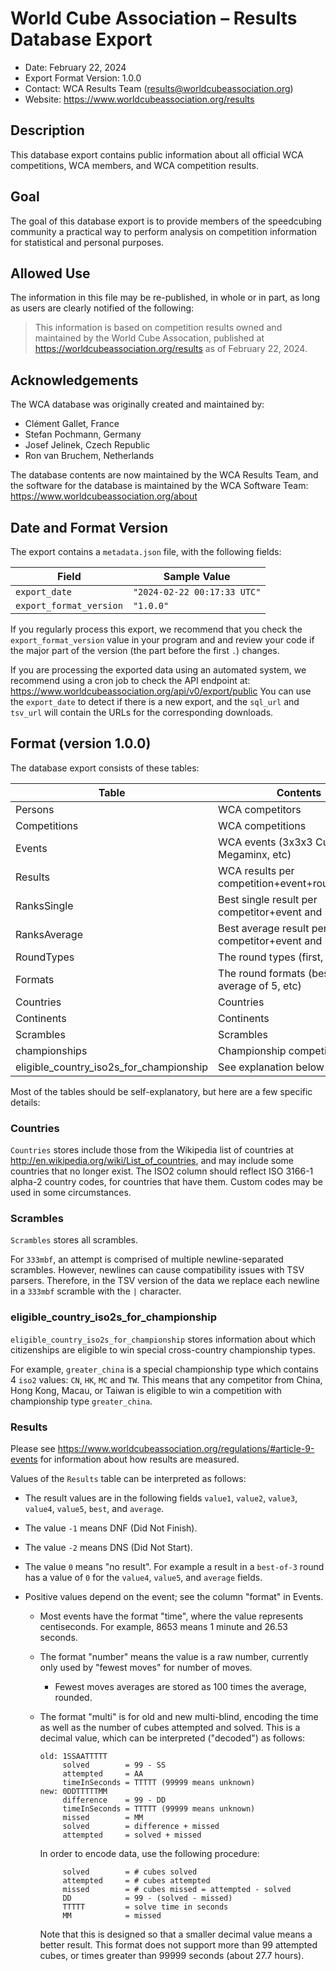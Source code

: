 # World Cube Association – Results Database Export

- Date: February 22, 2024
- Export Format Version: 1.0.0
- Contact: WCA Results Team (results@worldcubeassociation.org)
- Website: https://www.worldcubeassociation.org/results

## Description

This database export contains public information about all official WCA
competitions, WCA members, and WCA competition results.

## Goal

The goal of this database export is to provide members of the speedcubing
community a practical way to perform analysis on competition information for
statistical and personal purposes.

## Allowed Use

The information in this file may be re-published, in whole or in part, as long
as users are clearly notified of the following:

> This information is based on competition results owned and maintained by the
> World Cube Assocation, published at https://worldcubeassociation.org/results
> as of February 22, 2024.

## Acknowledgements

The WCA database was originally created and maintained by:

- Clément Gallet, France
- Stefan Pochmann, Germany
- Josef Jelinek, Czech Republic
- Ron van Bruchem, Netherlands

The database contents are now maintained by the WCA Results Team, and the
software for the database is maintained by the WCA Software Team:
https://www.worldcubeassociation.org/about

## Date and Format Version

The export contains a `metadata.json` file, with the following fields:

| Field                   | Sample Value              |
|-------------------------|---------------------------|
| `export_date`           | `"2024-02-22 00:17:33 UTC"` |
| `export_format_version` | `"1.0.0"` |

If you regularly process this export, we recommend that you check the
`export_format_version` value in your program and and review your code if the
major part of the version (the part before the first `.`) changes.

If you are processing the exported data using an automated system, we recommend
using a cron job to check the API endpoint at:
https://www.worldcubeassociation.org/api/v0/export/public
You can use the `export_date` to detect if there is a new export, and the
`sql_url` and `tsv_url` will contain the URLs for the corresponding downloads.

## Format (version 1.0.0)

The database export consists of these tables:

| Table                                   | Contents                                           |
|-----------------------------------------|----------------------------------------------------|
| Persons                                 | WCA competitors                                    |
| Competitions                            | WCA competitions                                   |
| Events                                  | WCA events (3x3x3 Cube, Megaminx, etc)             |
| Results                                 | WCA results per competition+event+round+person     |
| RanksSingle                             | Best single result per competitor+event and ranks  |
| RanksAverage                            | Best average result per competitor+event and ranks |
| RoundTypes                              | The round types (first, final, etc)                |
| Formats                                 | The round formats (best of 3, average of 5, etc)   |
| Countries                               | Countries                                          |
| Continents                              | Continents                                         |
| Scrambles                               | Scrambles                                          |
| championships                           | Championship competitions                          |
| eligible_country_iso2s_for_championship | See explanation below                              |

Most of the tables should be self-explanatory, but here are a few specific details:

### Countries

`Countries` stores include those from the Wikipedia list of countries at
http://en.wikipedia.org/wiki/List_of_countries, and may include some countries
that no longer exist. The ISO2 column should reflect ISO 3166-1 alpha-2
country codes, for countries that have them. Custom codes may be used in some
circumstances.

### Scrambles

`Scrambles` stores all scrambles.

For `333mbf`, an attempt is comprised of multiple newline-separated scrambles.
However, newlines can cause compatibility issues with TSV parsers. Therefore, in
the TSV version of the data we replace each newline in a `333mbf` scramble with
the `|` character.

### eligible_country_iso2s_for_championship

`eligible_country_iso2s_for_championship` stores information about which
citizenships are eligible to win special cross-country championship types.

For example, `greater_china` is a special championship type which contains 4
`iso2` values: `CN`, `HK`, `MC` and `TW`. This means that any competitor from
China, Hong Kong, Macau, or Taiwan is eligible to win a competition with
championship type `greater_china`.

### Results

Please see https://www.worldcubeassociation.org/regulations/#article-9-events
for information about how results are measured.

Values of the `Results` table can be interpreted as follows:

- The result values are in the following fields `value1`, `value2`, `value3`, `value4`, `value5`,
  `best`, and `average`.
- The value `-1` means DNF (Did Not Finish).
- The value `-2` means DNS (Did Not Start).
- The value `0` means "no result". For example a result in a `best-of-3` round
  has a value of `0` for the `value4`, `value5`, and `average` fields.
- Positive values depend on the event; see the column "format" in Events.

  - Most events have the format "time", where the value represents centiseconds.
    For example, 8653 means 1 minute and 26.53 seconds.
  - The format "number" means the value is a raw number, currently only used by
    "fewest moves" for number of moves.
    - Fewest moves averages are stored as 100 times the average, rounded.
  - The format "multi" is for old and new multi-blind, encoding the time as well
    as the number of cubes attempted and solved. This is a decimal value,
    which can be interpreted ("decoded") as follows:

        old: 1SSAATTTTT
             solved        = 99 - SS
             attempted     = AA
             timeInSeconds = TTTTT (99999 means unknown)
        new: 0DDTTTTTMM
             difference    = 99 - DD
             timeInSeconds = TTTTT (99999 means unknown)
             missed        = MM
             solved        = difference + missed
             attempted     = solved + missed

    In order to encode data, use the following procedure:

             solved        = # cubes solved
             attempted     = # cubes attempted
             missed        = # cubes missed = attempted - solved
             DD            = 99 - (solved - missed)
             TTTTT         = solve time in seconds
             MM            = missed

    Note that this is designed so that a smaller decimal value means a better
    result. This format does not support more than 99 attempted cubes, or times
    greater than 99999 seconds (about 27.7 hours).
